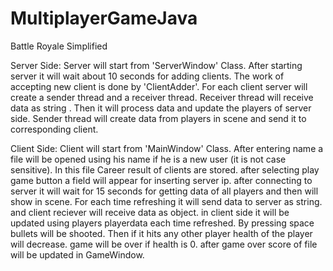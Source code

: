 # MultiplayerGameJava

Battle Royale Simplified

Server Side:
Server will start from 'ServerWindow' Class. After starting server it will wait about 10 seconds for
adding clients. The work of accepting new client is done by 'ClientAdder'. For each client server
will create a sender thread and a receiver thread. Receiver thread will receive data as string . Then it
will process data and update the players of server side. Sender thread will create data from players
in scene and send it to corresponding client.

Client Side:
Client will start from 'MainWindow' Class. After entering name a file will be opened using his name
if he is a new user (it is not case sensitive). In this file Career result of clients are stored. after
selecting play game button a field will appear for inserting server ip. after connecting to server it
will wait for 15 seconds for getting data of all players and then will show in scene. For each time
refreshing it will send data to server as string. and client reciever will receive data as object. in
client side it will be updated using players playerdata each time refreshed. By pressing space bullets
will be shooted. Then if it hits any other player health of the player will decrease. game will be over
if health is 0. after game over score of file will be updated in GameWindow.
